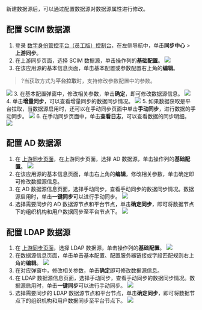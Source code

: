 新建数据源后，可以通过配置数据源对数据源属性进行修改。

## 配置 SCIM 数据源
1. 登录 [数字身份管控平台（员工版）控制台](https://console.cloud.tencent.com/eiam)，在左侧导航中，单击**同步中心** > **上游同步**。
1. 在上游同步页面，选择 SCIM 数据源，单击操作列的**基础配置**。
![](https://qcloudimg.tencent-cloud.cn/raw/c2a6708ed9781e52f46a4192f526b1c9.png)
2. 在该应用源的基本信息页面，单击基本配置或参数配置右上角的**编辑**。
>?当获取方式为**平台拉取**时，支持修改参数配置中的参数。
>
![](https://qcloudimg.tencent-cloud.cn/raw/117728f4755fc98d8517ab4b7c0bca83.png)
3. 在基本配置弹窗中，修改相关参数，单击**确定**，即可修改数据源信息。
![](https://qcloudimg.tencent-cloud.cn/raw/aad09fb88750ce845beca8d875c6fb96.png)
4. 单击**增量同步**，可以查看增量同步的数据同步情况。
![](https://qcloudimg.tencent-cloud.cn/raw/750a3e276827fb0ba0e19227d9989b79.png)
5. 如果数据获取是平台拉取，当数据源启用时，还可以在手动同步页面中单击**手动同步**，进行数据的手动同步。
![](https://qcloudimg.tencent-cloud.cn/raw/eb1f73827da4b5a44de53b045a18c062.png)
6. 在手动同步页面中，单击**查看日志**，可以查看数据的同步明细。
![](https://qcloudimg.tencent-cloud.cn/raw/27e6eef31f9ea09e067b696233d5ec1b.png)

## 配置 AD 数据源
1. 在 [上游同步页面](https://console.cloud.tencent.com/eiam/sync-center/upstream)，在上游同步页面，选择 AD 数据源，单击操作列的**基础配置**。
![](https://qcloudimg.tencent-cloud.cn/raw/e35646212bf48fd98081f910d7f8a959.png)
3. 在该应用源的基本信息页面，单击右上角的**编辑**，修改相关参数，单击确定即可修改数据源信息。
4. 在 AD 数据源信息页面，选择手动同步，查看手动同步的数据同步情况。数据源启用时，单击**一键同步**可以进行手动同步。
![](https://qcloudimg.tencent-cloud.cn/raw/e7e4b6805a619d544312abfaba21bb9d.png)
5. 选择需要同步的 AD 数据源节点和平台节点，单击**确定同步**，即可将数据节点下的组织机构和用户数据同步至平台节点下。
![](https://qcloudimg.tencent-cloud.cn/raw/c00592c254bf2a49dab51dd272997e90.png)

## 配置 LDAP 数据源
1. 在 [上游同步页面](https://console.cloud.tencent.com/eiam/sync-center/upstream)，选择 LDAP 数据源，单击操作列的**基础配置**。
![](https://qcloudimg.tencent-cloud.cn/raw/e35646212bf48fd98081f910d7f8a959.png)
2. 在数据源信息页面，单击单击基本配置、配置服务器链接或字段匹配规则右上角的**编辑**。
![](https://qcloudimg.tencent-cloud.cn/raw/2c0843fc0a33166e6582f318b076ba65.png)
3. 在对应弹窗中，修改相关参数，单击**确定**即可修改数据源信息。
4. 在 LDAP 数据源信息页面，选择手动同步，查看手动同步的数据同步情况。数据源启用时，单击**一键同步**可以进行手动同步。
![](https://qcloudimg.tencent-cloud.cn/raw/56bb1028730b2d8595584d9f29f8b925.png)
5. 选择需要同步的 LDAP 数据源节点和平台节点，单击**确定同步**，即可将数据节点下的组织机构和用户数据同步至平台节点下。
![](https://qcloudimg.tencent-cloud.cn/raw/01e5be6c71aa22280cc2c51781eb002d.png)
